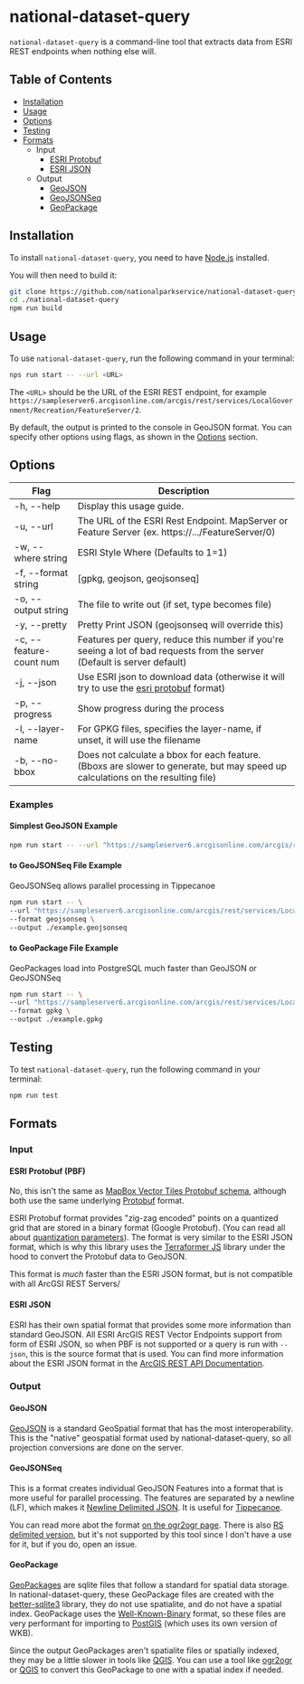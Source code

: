 
# national-dataset-query

`national-dataset-query` is a command-line tool that extracts data from ESRI REST endpoints when nothing else will.

## Table of Contents

-   [Installation](#installation)
-   [Usage](#usage)
-   [Options](#options)
-   [Testing](#testing)
-   [Formats](#formats)
    -   Input
        -   [ESRI Protobuf](#esri-protobuf-pbf)
        -   [ESRI JSON](#esri-json)
    -   Output
        -   [GeoJSON](#geojson)
        -   [GeoJSONSeq](#geojsonseq)
        -   [GeoPackage](#geopackage)



## Installation

To install `national-dataset-query`, you need to have [Node.js](https://nodejs.org/en/download) installed.

You will then need to build it:

```bash
git clone https://github.com/nationalparkservice/national-dataset-query.git
cd ./national-dataset-query
npm run build
```

## Usage

To use `national-dataset-query`, run the following command in your terminal:


```bash
nps run start -- --url <URL>
``` 

The `<URL>` should be the URL of the ESRI REST endpoint, for example `https://sampleserver6.arcgisonline.com/arcgis/rest/services/LocalGovernment/Recreation/FeatureServer/2`.

By default, the output is printed to the console in GeoJSON format. You can specify other options using flags, as shown in the [Options](#options) section.

## Options

| Flag | Description                                                                                         |
| ------------------------| --------------------------------------------------------------------------------------------------- |
| -h, --help               | Display this usage guide.                                                                           |
| -u, --url <url>          | The URL of the ESRI Rest Endpoint. MapServer or Feature Server (ex. https://.../FeatureServer/0)                                 |
| -w, --where string       | ESRI Style Where (Defaults to 1=1)                                                                  |
| -f, --format string      | [gpkg, geojson, geojsonseq]                                                                         |
| -o, --output string      | The file to write out (if set, type becomes file)                                                  |
| -y, --pretty             | Pretty Print JSON (geojsonseq will override this)                                              |
| -c, --feature-count num  | Features per query, reduce this number if you're seeing a lot of bad requests from the server (Default is server default)                                                     |
| -j, --json               | Use ESRI json to download data (otherwise it will try to use the [esri protobuf](https://github.com/Esri/arcgis-pbf/tree/main/proto/FeatureCollection) format)                  |
| -p, --progress           | Show progress during the process                                                                   |
| -l, --layer-name         | For GPKG files, specifies the layer-name, if unset, it will use the filename                        |
| -b, --no-bbox            | Does not calculate a bbox for each feature. (Bboxs are slower to generate, but may speed up calculations on the resulting file) |

### Examples

#### Simplest GeoJSON Example

```bash
npm run start -- --url "https://sampleserver6.arcgisonline.com/arcgis/rest/services/LocalGovernment/Recreation/FeatureServer/2"
``` 

#### to GeoJSONSeq File Example

GeoJSONSeq allows parallel processing in Tippecanoe

```bash
npm run start -- \
--url "https://sampleserver6.arcgisonline.com/arcgis/rest/services/LocalGovernment/Recreation/FeatureServer/2" \
--format geojsonseq \
--output ./example.geojsonseq
``` 

#### to GeoPackage File Example

GeoPackages load into PostgreSQL much faster than GeoJSON or GeoJSONSeq

```bash
npm run start -- \
--url "https://sampleserver6.arcgisonline.com/arcgis/rest/services/LocalGovernment/Recreation/FeatureServer/2" \
--format gpkg \
--output ./example.gpkg
```

## Testing

To test `national-dataset-query`, run the following command in your terminal:


```bash
npm run test
```

## Formats

### Input

#### ESRI Protobuf (PBF)

No, this isn't the same as [MapBox Vector Tiles Protobuf schema](https://github.com/mapbox/vector-tile-spec), although both use the same underlying [Protobuf](https://developers.google.com/protocol-buffers) format.

ESRI Protobuf format provides "zig-zag encoded" points on a quantized grid that are stored in a binary format (Google Protobuf). (You can read all about [quantization parameters](https://developers.arcgis.com/rest/services-reference/enterprise/query-feature-service-layer-.htm#ESRI_SECTION2_2E4EB59F21E44D79AB2AEF9364005896)). The format is very similar to the ESRI JSON format, which is why this library uses the [Terraformer JS](https://github.com/terraformer-js/terraformer) library under the hood to convert the Protobuf data to GeoJSON.

This format is *much* faster than the ESRI JSON format, but is not compatible with all ArcGSI REST Servers/

#### ESRI JSON

ESRI has their own spatial format that provides some more information than standard GeoJSON. All ESRI ArcGIS REST Vector Endpoints support from form of ESRI JSON, so when PBF is not supported or a query is run with `--json`, this is the source format that is used. You can find more information about the ESRI JSON format in the [ArcGIS REST API Documentation](https://developers.arcgis.com/documentation/common-data-types/feature-object.htm).

### Output

#### GeoJSON

[GeoJSON](https://geojson.org/) is a standard GeoSpatial format that has the most interoperability. This is the "native" geospatial format used by national-dataset-query, so all projection conversions are done on the server.

#### GeoJSONSeq

This is a format creates individual GeoJSON Features into a format that is more useful for parallel processing. The features are separated by a newline (LF), which makes it [Newline Delimited JSON](https://jsonlines.org/). It is useful for [Tippecanoe](https://github.com/mapbox/tippecanoe).

You can read more abot the format [on the ogr2ogr page](https://gdal.org/drivers/vector/geojsonseq.html). There is also [RS delimited version](https://datatracker.ietf.org/doc/html/rfc8142), but it's not supported by this tool since I don't have a use for it, but if you do, open an issue.

#### GeoPackage

[GeoPackages](https://www.geopackage.org/) are sqlite files that follow a standard for spatial data storage. In national-dataset-query, these GeoPackage files are created with the [better-sqlite3](https://github.com/WiseLibs/better-sqlite3) library, they do not use spatialite, and do not have a spatial index. GeoPackage uses the [Well-Known-Binary](https://en.wikipedia.org/wiki/Well-known_text_representation_of_geometry#Well-known_binary) format, so these files are very performant for importing to [PostGIS](https://postgis.net/) (which uses its own version of WKB).

Since the output GeoPackages aren't spatialite files or spatially indexed, they may be a little slower in tools like [QGIS](https://qgis.org/). You can use a tool like [ogr2ogr](https://gdal.org/programs/ogr2ogr.html) or [QGIS](https://qgis.org/) to convert this GeoPackage to one with a spatial index if needed.